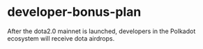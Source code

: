 # developer-bonus-plan
After the dota2.0 mainnet is launched, developers in the Polkadot ecosystem will receive dota airdrops.
